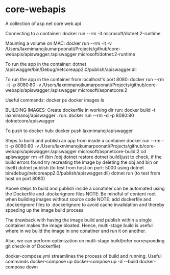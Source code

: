 # core-webapis
A collection of asp.net core web api


Connecting to a container: 
docker run --rm -it microsoft/dotnet:2-runtime

Mounting a volume on MAC:
docker run --rm -it -v /Users/laxmimanojkumarpoonati/Projects/github/core-webapis/apiswagger:/apiswagger microsoft/dotnet:2-runtime

To run the app in the container:
dotnet /apiswagger/bin/Debug/netcoreapp2.0/publish/apiswagger.dll

To run the app in the container from localhost's port 8080:
docker run --rm -it -p 8080:80 -v /Users/laxmimanojkumarpoonati/Projects/github/core-webapis/apiswagger:/apiswagger microsoft/aspnetcore:2

Useful commands:
docker ps
docker images ls

BUILDING IMAGES:
Create dockerfile in working dir
run: docker build -t laxmimanoj/apiswagger .
run: docker run --rm -d -p 8080:80 dotnetcore/apiswagger 

To push to docker hub:
docker push laxmimanoj/apiswagger

Steps to build and publish an app from inside a container
docker run --rm -it -p 8080:80 -v /Users/laxmimanojkumarpoonati/Projects/github/core-webapis/apiswagger:/apiswagger  microsoft/aspnetcore-build:2
cd apiswagger
rm -rf /bin /obj
dotnet restore
dotnet build(just to check, if the build errors found try recreating the image by deleting the obj and bin on itself)
dotnet publish (to test from host on port: 5000 using  dotnet bin/debug/netcoreapp2.0/publish/apiswagger.dll)
dotnet run (to test from host on port 8080)

Above steps to build and publish inside a conatiner can be automated using the Dockerfile and .dockerignore files
NOTE: Be mindful of content root when building images without source code
NOTE: add dockerfile and .dockerignore files to .dockerignore to avoid cache invalidation and thereby sppeding up the image build process

The drawback with having the image build and publish within  a single container makes the image bloated.
Hence, multi-stage build is useful where in we build the image in one conatiner and run it on another. 


Also, we can perform optimization on mutli-stage build(refer corresponding git check-in of Dockerfile)

docker-compose.yml streamlines the process of build and running.
Useful commands
docker-compose up
docker-compose up -d --build
docker-compose down



